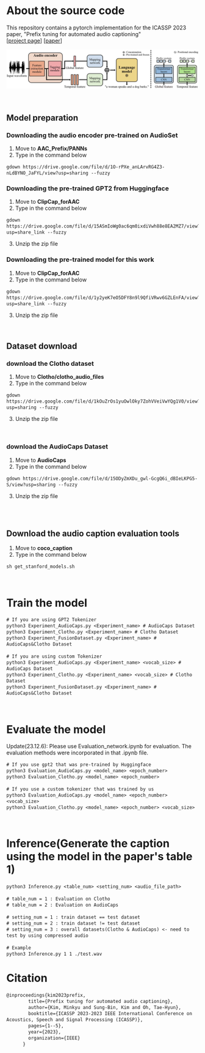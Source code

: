 # About the source code

This repository contains a pytorch implementation for the ICASSP 2023 paper, "Prefix tuning for automated audio captioning" 
<br>
[[project page](https://PrefixAAC.github.io)] [[paper](https://ieeexplore.ieee.org/document/10096877)] <br>


![pipeline](./assets/pipeline.jpg)

<br>

## Model preparation

### Downloading the audio encoder pre-trained on AudioSet

1. Move to **AAC_Prefix/PANNs**
2. Type in the command below
   
```
gdown https://drive.google.com/file/d/1O-rPXe_anLArvRG4Z3-nLdBYNO_JaFYL/view?usp=sharing --fuzzy
```

### Downloading the pre-trained GPT2 from Huggingface

1. Move to **ClipCap_forAAC**
2. Type in the command below

```
gdown https://drive.google.com/file/d/15ASmIoWg0ac6qm0ixdiVwh88e8EA2MZ7/view?usp=share_link --fuzzy

```
3. Unzip the zip file

### Downloading the pre-trained model for this work 

1. Move to **ClipCap_forAAC**
2. Type in the command below
```
gdown https://drive.google.com/file/d/1y2yeK7eO5DFY8n9l9QfiVRwv6GZLEnFA/view?usp=share_link --fuzzy
```

3. Unzip the zip file

<br>

## Dataset download

### download the Clotho dataset

1. Move to **Clotho/clotho_audio_files**
2. Type in the command below
```
gdown https://drive.google.com/file/d/1kOuZrOs1yuOwlOky7ZohVVeiVwYQg1V0/view?usp=sharing --fuzzy
```
3. Unzip the zip file

<br>

### download the AudioCaps Dataset

1. Move to **AudioCaps**
2. Type in the command below

```
gdown https://drive.google.com/file/d/15ODyZmXDu_gwl-GcgQ6i_dBIeLKPG5-S/view?usp=sharing --fuzzy
```
3. Unzip the zip file

<br>
<br>

## Download the audio caption evaluation tools

1. Move to **coco_caption**
2. Type in the command below
```
sh get_stanford_models.sh 
```

<br>

# Train the model
 
```
# If you are using GPT2 Tokenizer
python3 Experiment_AudioCaps.py <Experiment_name> # AudioCaps Dataset
python3 Experiment_Clotho.py <Experiment_name> # Clotho Dataset
python3 Experiment_FusionDataset.py <Experiment_name> # AudioCaps&Clotho Dataset

# If you are using custom Tokenizer
python3 Experiment_AudioCaps.py <Experiment_name> <vocab_size> # AudioCaps Dataset
python3 Experiment_Clotho.py <Experiment_name> <vocab_size> # Clotho Dataset
python3 Experiment_FusionDataset.py <Experiment_name> # AudioCaps&Clotho Dataset
```

<br>

# Evaluate the model

Update(23.12.6): Please use Evaluation_network.ipynb for evaluation. The evaluation methods were incorporated in that .ipynb file.

```
# If you use gpt2 that was pre-trained by Huggingface
python3 Evaluation_AudioCaps.py <model_name> <epoch_number>
python3 Evaluation_Clotho.py <model_name> <epoch_number>

# If you use a custom tokenizer that was trained by us
python3 Evaluation_AudioCaps.py <model_name> <epoch_number> <vocab_size>
python3 Evaluation_Clotho.py <model_name> <epoch_number> <vocab_size>
```

<br>

# Inference(Generate the caption using the model in the paper's table 1)

```
python3 Inference.py <table_num> <setting_num> <audio_file_path>

# table_num = 1 : Evaluation on Clotho
# table_num = 2 : Evaluation on AudioCaps

# setting_num = 1 : train dataset == test dataset
# setting_num = 2 : train dataset != test dataset
# setting_num = 3 : overall datasets(Clotho & AudioCaps) <- need to test by using compressed audio

# Example
python3 Inference.py 1 1 ./test.wav

```


# Citation

```
@inproceedings{kim2023prefix,
        title={Prefix tuning for automated audio captioning},
        author={Kim, Minkyu and Sung-Bin, Kim and Oh, Tae-Hyun},
        booktitle={ICASSP 2023-2023 IEEE International Conference on Acoustics, Speech and Signal Processing (ICASSP)},
        pages={1--5},
        year={2023},
        organization={IEEE}
      }
```
